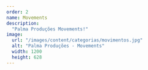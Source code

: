 ```yaml
---
order: 2
name: Movements
description:
  "Palma Produções Movements!"
image:
  url: "/images/content/categorias/movimentos.jpg"
  alt: "Palma Produções - Movements"
  width: 1200
  height: 628
---
```

